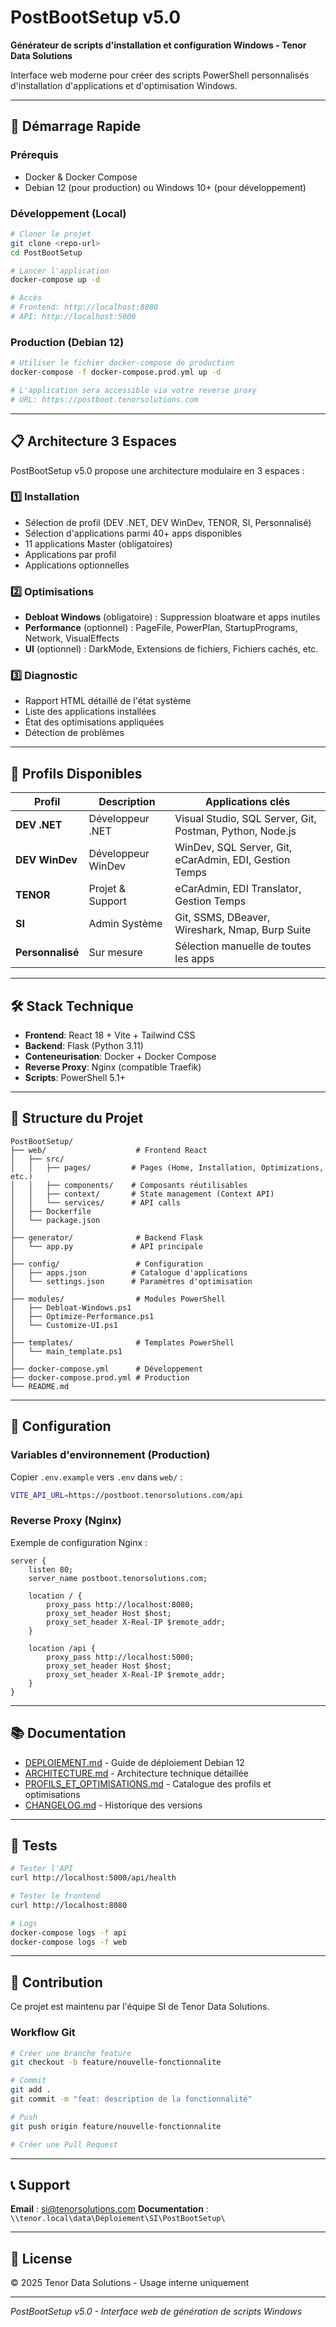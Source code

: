 # PostBootSetup v5.0

**Générateur de scripts d'installation et configuration Windows - Tenor Data Solutions**

Interface web moderne pour créer des scripts PowerShell personnalisés d'installation d'applications et d'optimisation Windows.

---

## 🚀 Démarrage Rapide

### Prérequis
- Docker & Docker Compose
- Debian 12 (pour production) ou Windows 10+ (pour développement)

### Développement (Local)

```bash
# Cloner le projet
git clone <repo-url>
cd PostBootSetup

# Lancer l'application
docker-compose up -d

# Accès
# Frontend: http://localhost:8080
# API: http://localhost:5000
```

### Production (Debian 12)

```bash
# Utiliser le fichier docker-compose de production
docker-compose -f docker-compose.prod.yml up -d

# L'application sera accessible via votre reverse proxy
# URL: https://postboot.tenorsolutions.com
```

---

## 📋 Architecture 3 Espaces

PostBootSetup v5.0 propose une architecture modulaire en 3 espaces :

### 1️⃣ **Installation**
- Sélection de profil (DEV .NET, DEV WinDev, TENOR, SI, Personnalisé)
- Sélection d'applications parmi 40+ apps disponibles
- 11 applications Master (obligatoires)
- Applications par profil
- Applications optionnelles

### 2️⃣ **Optimisations**
- **Debloat Windows** (obligatoire) : Suppression bloatware et apps inutiles
- **Performance** (optionnel) : PageFile, PowerPlan, StartupPrograms, Network, VisualEffects
- **UI** (optionnel) : DarkMode, Extensions de fichiers, Fichiers cachés, etc.

### 3️⃣ **Diagnostic**
- Rapport HTML détaillé de l'état système
- Liste des applications installées
- État des optimisations appliquées
- Détection de problèmes

---

## 🎯 Profils Disponibles

| Profil | Description | Applications clés |
|--------|-------------|-------------------|
| **DEV .NET** | Développeur .NET | Visual Studio, SQL Server, Git, Postman, Python, Node.js |
| **DEV WinDev** | Développeur WinDev | WinDev, SQL Server, Git, eCarAdmin, EDI, Gestion Temps |
| **TENOR** | Projet & Support | eCarAdmin, EDI Translator, Gestion Temps |
| **SI** | Admin Système | Git, SSMS, DBeaver, Wireshark, Nmap, Burp Suite |
| **Personnalisé** | Sur mesure | Sélection manuelle de toutes les apps |

---

## 🛠️ Stack Technique

- **Frontend**: React 18 + Vite + Tailwind CSS
- **Backend**: Flask (Python 3.11)
- **Conteneurisation**: Docker + Docker Compose
- **Reverse Proxy**: Nginx (compatible Traefik)
- **Scripts**: PowerShell 5.1+

---

## 📁 Structure du Projet

```
PostBootSetup/
├── web/                    # Frontend React
│   ├── src/
│   │   ├── pages/         # Pages (Home, Installation, Optimizations, etc.)
│   │   ├── components/    # Composants réutilisables
│   │   ├── context/       # State management (Context API)
│   │   └── services/      # API calls
│   ├── Dockerfile
│   └── package.json
│
├── generator/              # Backend Flask
│   └── app.py             # API principale
│
├── config/                 # Configuration
│   ├── apps.json          # Catalogue d'applications
│   └── settings.json      # Paramètres d'optimisation
│
├── modules/                # Modules PowerShell
│   ├── Debloat-Windows.ps1
│   ├── Optimize-Performance.ps1
│   └── Customize-UI.ps1
│
├── templates/              # Templates PowerShell
│   └── main_template.ps1
│
├── docker-compose.yml      # Développement
├── docker-compose.prod.yml # Production
└── README.md
```

---

## 🔧 Configuration

### Variables d'environnement (Production)

Copier `.env.example` vers `.env` dans `web/` :

```bash
VITE_API_URL=https://postboot.tenorsolutions.com/api
```

### Reverse Proxy (Nginx)

Exemple de configuration Nginx :

```nginx
server {
    listen 80;
    server_name postboot.tenorsolutions.com;

    location / {
        proxy_pass http://localhost:8080;
        proxy_set_header Host $host;
        proxy_set_header X-Real-IP $remote_addr;
    }

    location /api {
        proxy_pass http://localhost:5000;
        proxy_set_header Host $host;
        proxy_set_header X-Real-IP $remote_addr;
    }
}
```

---

## 📚 Documentation

- [DEPLOIEMENT.md](DEPLOIEMENT.md) - Guide de déploiement Debian 12
- [ARCHITECTURE.md](ARCHITECTURE.md) - Architecture technique détaillée
- [PROFILS_ET_OPTIMISATIONS.md](PROFILS_ET_OPTIMISATIONS.md) - Catalogue des profils et optimisations
- [CHANGELOG.md](CHANGELOG.md) - Historique des versions

---

## 🧪 Tests

```bash
# Tester l'API
curl http://localhost:5000/api/health

# Tester le frontend
curl http://localhost:8080

# Logs
docker-compose logs -f api
docker-compose logs -f web
```

---

## 🤝 Contribution

Ce projet est maintenu par l'équipe SI de Tenor Data Solutions.

### Workflow Git

```bash
# Créer une branche feature
git checkout -b feature/nouvelle-fonctionnalite

# Commit
git add .
git commit -m "feat: description de la fonctionnalité"

# Push
git push origin feature/nouvelle-fonctionnalite

# Créer une Pull Request
```

---

## 📞 Support

**Email** : si@tenorsolutions.com
**Documentation** : `\\tenor.local\data\Déploiement\SI\PostBootSetup\`

---

## 📝 License

© 2025 Tenor Data Solutions - Usage interne uniquement

---

*PostBootSetup v5.0 - Interface web de génération de scripts Windows*

